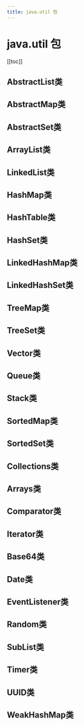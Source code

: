 ```yaml
---
title: java.util 包
---
```


# java.util 包

[[toc]]

## AbstractList类

## AbstractMap类

## AbstractSet类

## ArrayList类

## LinkedList类

## HashMap类

## HashTable类

## HashSet类

## LinkedHashMap类

## LinkedHashSet类

## TreeMap类

## TreeSet类

## Vector类

## Queue类

## Stack类

## SortedMap类

## SortedSet类

## Collections类

## Arrays类

## Comparator类

## Iterator类

## Base64类

## Date类

## EventListener类

## Random类

## SubList类

## Timer类

## UUID类

## WeakHashMap类